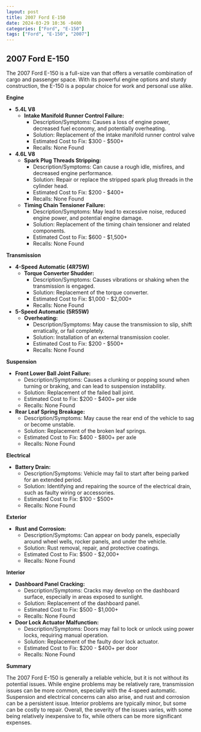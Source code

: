 ```yaml
---
layout: post
title: 2007 Ford E-150
date: 2024-03-29 10:36 -0400
categories: ["Ford", "E-150"]
tags: ["Ford", "E-150", "2007"]
---
```

## 2007 Ford E-150

The 2007 Ford E-150 is a full-size van that offers a versatile combination of cargo and passenger space. With its powerful engine options and sturdy construction, the E-150 is a popular choice for work and personal use alike.

**Engine**

* **5.4L V8**
    * **Intake Manifold Runner Control Failure:**
        * Description/Symptoms: Causes a loss of engine power, decreased fuel economy, and potentially overheating.
        * Solution: Replacement of the intake manifold runner control valve
        * Estimated Cost to Fix: $300 - $500+
        * Recalls: None Found
* **4.6L V8**
    * **Spark Plug Threads Stripping:**
        * Description/Symptoms: Can cause a rough idle, misfires, and decreased engine performance.
        * Solution: Repair or replace the stripped spark plug threads in the cylinder head.
        * Estimated Cost to Fix: $200 - $400+
        * Recalls: None Found
    * **Timing Chain Tensioner Failure:**
        * Description/Symptoms: May lead to excessive noise, reduced engine power, and potential engine damage.
        * Solution: Replacement of the timing chain tensioner and related components.
        * Estimated Cost to Fix: $600 - $1,500+
        * Recalls: None Found

**Transmission**

* **4-Speed Automatic (4R75W)**
    * **Torque Converter Shudder:**
        * Description/Symptoms: Causes vibrations or shaking when the transmission is engaged.
        * Solution: Replacement of the torque converter.
        * Estimated Cost to Fix: $1,000 - $2,000+
        * Recalls: None Found
* **5-Speed Automatic (5R55W)**
    * **Overheating:**
        * Description/Symptoms: May cause the transmission to slip, shift erratically, or fail completely.
        * Solution: Installation of an external transmission cooler.
        * Estimated Cost to Fix: $200 - $500+
        * Recalls: None Found

**Suspension**

* **Front Lower Ball Joint Failure:**
    * Description/Symptoms: Causes a clunking or popping sound when turning or braking, and can lead to suspension instability.
    * Solution: Replacement of the failed ball joint.
    * Estimated Cost to Fix: $200 - $400+ per side
    * Recalls: None Found
* **Rear Leaf Spring Breakage:**
    * Description/Symptoms: May cause the rear end of the vehicle to sag or become unstable.
    * Solution: Replacement of the broken leaf springs.
    * Estimated Cost to Fix: $400 - $800+ per axle
    * Recalls: None Found

**Electrical**

* **Battery Drain:**
    * Description/Symptoms: Vehicle may fail to start after being parked for an extended period.
    * Solution: Identifying and repairing the source of the electrical drain, such as faulty wiring or accessories.
    * Estimated Cost to Fix: $100 - $500+
    * Recalls: None Found

**Exterior**

* **Rust and Corrosion:**
    * Description/Symptoms: Can appear on body panels, especially around wheel wells, rocker panels, and under the vehicle.
    * Solution: Rust removal, repair, and protective coatings.
    * Estimated Cost to Fix: $500 - $2,000+
    * Recalls: None Found

**Interior**

* **Dashboard Panel Cracking:**
    * Description/Symptoms: Cracks may develop on the dashboard surface, especially in areas exposed to sunlight.
    * Solution: Replacement of the dashboard panel.
    * Estimated Cost to Fix: $500 - $1,000+
    * Recalls: None Found
* **Door Lock Actuator Malfunction:**
    * Description/Symptoms: Doors may fail to lock or unlock using power locks, requiring manual operation.
    * Solution: Replacement of the faulty door lock actuator.
    * Estimated Cost to Fix: $200 - $400+ per door
    * Recalls: None Found

**Summary**

The 2007 Ford E-150 is generally a reliable vehicle, but it is not without its potential issues. While engine problems may be relatively rare, transmission issues can be more common, especially with the 4-speed automatic. Suspension and electrical concerns can also arise, and rust and corrosion can be a persistent issue. Interior problems are typically minor, but some can be costly to repair. Overall, the severity of the issues varies, with some being relatively inexpensive to fix, while others can be more significant expenses.
